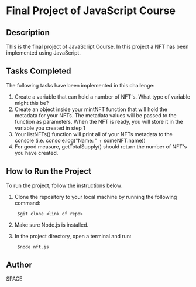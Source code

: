 # Final Project of JavaScript Course

## Description
This is the final project of JavaScript Course. In this project a NFT has been implemented using JavaScript.

## Tasks Completed
The following tasks have been implemented in this challenge:

   1. Create a variable that can hold a number of NFT's. What type of variable might this be?
   2. Create an object inside your mintNFT function that will hold the metadata for your NFTs. 
      The metadata values will be passed to the function as parameters. When the NFT is ready, 
      you will store it in the variable you created in step 1
   3. Your listNFTs() function will print all of your NFTs metadata to the console (i.e. console.log("Name: " + someNFT.name))
   4. For good measure, getTotalSupply() should return the number of NFT's you have created.

## How to Run the Project
To run the project, follow the instructions below:
1. Clone the repository to your local machine by running the following command:

        $git clone <link of repo>
        
2. Make sure Node.js is installed.
3. In the project directory, open a terminal and run:

        $node nft.js

## Author
SPACE